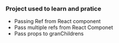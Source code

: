 ### Project used to learn and pratice

- Passing Ref from React component
- Pass multiple refs from React Componet
- Pass props to granChildrens
